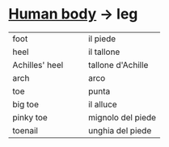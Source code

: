 # [Human body](human-body.html) -> leg 

<table>
<tr>
<td width="50%">foot</td>
<td>il piede</td>
</tr>
<tr>
<td width="50%">heel</td>
<td>il tallone</td>
</tr>
<tr>
<td width="50%">Achilles' heel</td>
<td>tallone d'Achille</td>
</tr>
<tr>
<td width="50%">arch</td>
<td>arco</td>
</tr>
<tr>
<td width="50%">toe</td>
<td>punta</td>
</tr>
<tr>
<td width="50%">big toe</td>
<td>il alluce</td>
</tr>
<tr>
<td width="50%">pinky toe</td>
<td>mignolo del piede</td>
</tr>
<tr>
<td width="50%">toenail</td>
<td>unghia del piede</td>
</tr>
</table>
